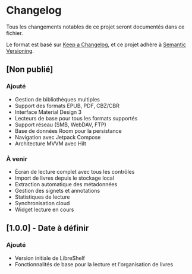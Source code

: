 # Changelog

Tous les changements notables de ce projet seront documentés dans ce fichier.

Le format est basé sur [Keep a Changelog](https://keepachangelog.com/fr/1.0.0/),
et ce projet adhère à [Semantic Versioning](https://semver.org/lang/fr/).

## [Non publié]

### Ajouté
- Gestion de bibliothèques multiples
- Support des formats EPUB, PDF, CBZ/CBR
- Interface Material Design 3
- Lecteurs de base pour tous les formats supportés
- Support réseau (SMB, WebDAV, FTP)
- Base de données Room pour la persistance
- Navigation avec Jetpack Compose
- Architecture MVVM avec Hilt

### À venir
- Écran de lecture complet avec tous les contrôles
- Import de livres depuis le stockage local
- Extraction automatique des métadonnées
- Gestion des signets et annotations
- Statistiques de lecture
- Synchronisation cloud
- Widget lecture en cours

## [1.0.0] - Date à définir

### Ajouté
- Version initiale de LibreShelf
- Fonctionnalités de base pour la lecture et l'organisation de livres
